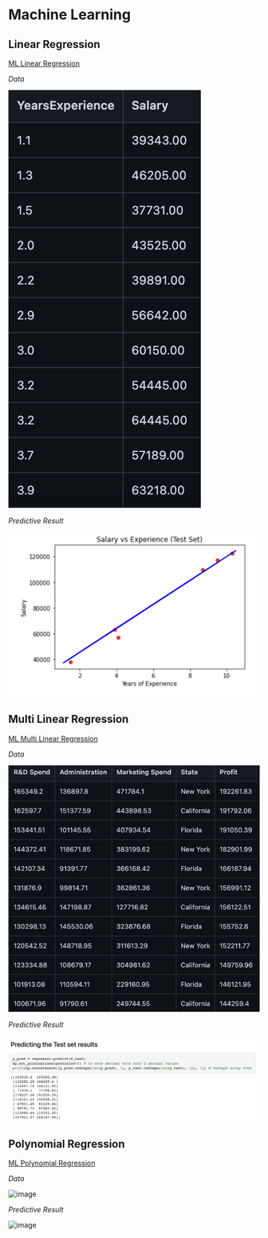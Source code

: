 # Machine Learning

## Linear Regression

[ML Linear Regression](https://github.com/ashishyd/ml-regression/tree/main/linear-regression/)

_Data_

![Salary Data](salary_data.png)

_Predictive Result_

![Salary Predictive Chart](salary_linear_regression.png)

## Multi Linear Regression

[ML Multi Linear Regression](https://github.com/ashishyd/ml-regression/tree/main/multi-linear-regression/)

_Data_

![](startup_data.png)

_Predictive Result_

![Startup Predictive Chart](startup_multi_linear_regression.png)

## Polynomial Regression

[ML Polynomial Regression](https://github.com/ashishyd/ml-regression/tree/main/polynomial-regression/)

_Data_

![image](https://user-images.githubusercontent.com/6994818/222961467-e5de2326-8f00-4998-9cad-2aa60d080a88.png)

_Predictive Result_

![image](https://user-images.githubusercontent.com/6994818/222961521-25b302ec-9d7d-4b23-9ace-e40fe9ac8a72.png)


